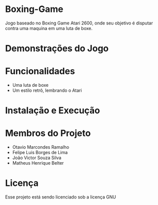 # Boxing-Game
Jogo baseado no Boxing Game Atari 2600, onde seu objetivo é disputar contra uma maquina em uma luta de boxe.

# Demonstrações do Jogo

# Funcionalidades
- Uma luta de boxe
- Um estilo retrô, lembrando o Atari

# Instalação e Execução

# Membros do Projeto
- Otavio Marcondes Ramalho
- Felipe Luis Borges de Lima
- João Victor Souza Silva
- Matheus Henrique Belter

# Licença
Esse projeto está sendo licenciado sob a licença GNU
